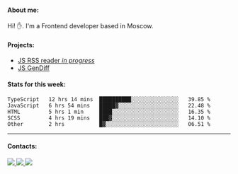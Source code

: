 #### About me:
Hi! ✋.
I'm a Frontend developer based in Moscow.

#### Projects:
- [JS RSS reader *in progress*](https://github.com/GKoil/frontend-project-lvl3)
- [JS GenDiff](https://github.com/GKoil/GenDiff)

#### Stats for this week:
<!--START_SECTION:waka-->
```text
TypeScript   12 hrs 14 mins  ██████████░░░░░░░░░░░░░░░   39.85 % 
JavaScript   6 hrs 54 mins   █████▓░░░░░░░░░░░░░░░░░░░   22.48 % 
HTML         5 hrs 1 min     ████░░░░░░░░░░░░░░░░░░░░░   16.35 % 
SCSS         4 hrs 19 mins   ███▓░░░░░░░░░░░░░░░░░░░░░   14.10 % 
Other        2 hrs           █▓░░░░░░░░░░░░░░░░░░░░░░░   06.51 % 
```
<!--END_SECTION:waka-->
---
#### Contacts:

<a target='_blank' title='LinkedIn' href="https://www.linkedin.com/in/gkoil/">
  <img src="https://img.shields.io/badge/LinkedIn-0077B5?style=for-the-badge&logo=linkedin&logoColor=white" />
</a>
<a target='_blank' title='Telegram' href="https://t.me/gkoil">
  <img src="https://img.shields.io/badge/Telegram-2CA5E0?style=for-the-badge&logo=telegram&logoColor=white" />
</a>
<a target='_blank' title='Gmail' href="mailto: gk.grigorev@gmail.com">
  <img src="https://img.shields.io/badge/Gmail-D14836?style=for-the-badge&logo=gmail&logoColor=white" />
</a>

